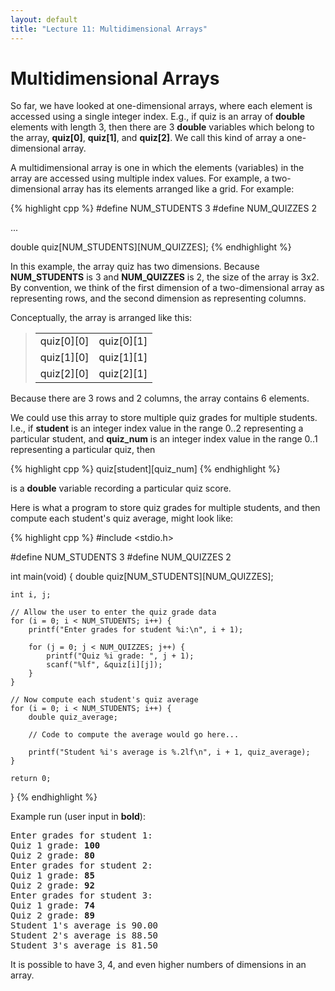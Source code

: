 ```yaml
---
layout: default
title: "Lecture 11: Multidimensional Arrays"
---
```


Multidimensional Arrays
=======================

So far, we have looked at one-dimensional arrays, where each element is accessed using a single integer index. E.g., if quiz is an array of **double** elements with length 3, then there are 3 **double** variables which belong to the array, **quiz[0]**, **quiz[1]**, and **quiz[2]**. We call this kind of array a one-dimensional array.

A multidimensional array is one in which the elements (variables) in the array are accessed using multiple index values. For example, a two-dimensional array has its elements arranged like a grid. For example:

{% highlight cpp %}
#define NUM_STUDENTS 3
#define NUM_QUIZZES 2

...

double quiz[NUM_STUDENTS][NUM_QUIZZES];
{% endhighlight %}

In this example, the array quiz has two dimensions. Because **NUM\_STUDENTS** is 3 and **NUM\_QUIZZES** is 2, the size of the array is 3x2. By convention, we think of the first dimension of a two-dimensional array as representing rows, and the second dimension as representing columns.

Conceptually, the array is arranged like this:

<blockquote>
<table>
<tr><td>quiz[0][0]</td><td>quiz[0][1]</td></tr>
<tr><td>quiz[1][0]</td><td>quiz[1][1]</td></tr>
<tr><td>quiz[2][0]</td><td>quiz[2][1]</td></tr>
</table>
</blockquote>

Because there are 3 rows and 2 columns, the array contains 6 elements.

We could use this array to store multiple quiz grades for multiple students. I.e., if **student** is an integer index value in the range 0..2 representing a particular student, and **quiz\_num** is an integer index value in the range 0..1 representing a particular quiz, then

{% highlight cpp %}
quiz[student][quiz_num]
{% endhighlight %}

is a **double** variable recording a particular quiz score.

Here is what a program to store quiz grades for multiple students, and then compute each student's quiz average, might look like:

{% highlight cpp %}
#include <stdio.h>

#define NUM_STUDENTS 3
#define NUM_QUIZZES 2

int main(void)
{
    double quiz[NUM_STUDENTS][NUM_QUIZZES];

    int i, j;

    // Allow the user to enter the quiz grade data
    for (i = 0; i < NUM_STUDENTS; i++) {
        printf("Enter grades for student %i:\n", i + 1);

        for (j = 0; j < NUM_QUIZZES; j++) {
            printf("Quiz %i grade: ", j + 1);
            scanf("%lf", &quiz[i][j]);
        }
    }

    // Now compute each student's quiz average
    for (i = 0; i < NUM_STUDENTS; i++) {
        double quiz_average;

        // Code to compute the average would go here...

        printf("Student %i's average is %.2lf\n", i + 1, quiz_average);
    }

    return 0;
}
{% endhighlight %}

Example run (user input in **bold**):

<pre>
Enter grades for student 1:
Quiz 1 grade: <b>100</b>
Quiz 2 grade: <b>80</b>
Enter grades for student 2:
Quiz 1 grade: <b>85</b>
Quiz 2 grade: <b>92</b>
Enter grades for student 3:
Quiz 1 grade: <b>74</b>
Quiz 2 grade: <b>89</b>
Student 1's average is 90.00
Student 2's average is 88.50
Student 3's average is 81.50
</pre>

It is possible to have 3, 4, and even higher numbers of dimensions in an array.
